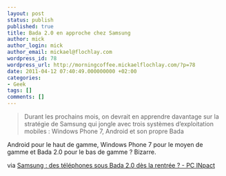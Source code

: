 ```yaml
---
layout: post
status: publish
published: true
title: Bada 2.0 en approche chez Samsung
author: mick
author_login: mick
author_email: mickael@flochlay.com
wordpress_id: 78
wordpress_url: http://morningcoffee.mickaelflochlay.com/?p=78
date: 2011-04-12 07:40:49.000000000 +02:00
categories:
- Geek
tags: []
comments: []
---
```


> Durant les prochains mois, on devrait en apprendre davantage sur la stratégie de Samsung qui 
> jongle avec trois systèmes d’exploitation mobiles : Windows Phone 7, Android et son propre Bada

Android pour le haut de gamme, Windows Phone 7 pour le moyen de gamme et Bada 2.0 pour le bas de gamme ? Bizarre.

via [Samsung : des téléphones sous Bada 2.0 dès la rentrée ? - PC INpact][1]

[1]: http://www.pcinpact.com/actu/news/63008-samsung-bada-rentree-wave-578-nfc.htm
